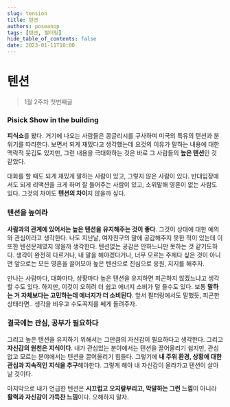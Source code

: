 ```yaml
---
slug: tension
title: 텐션
authors: poseanop
tags: [텐션, 필터링]
hide_table_of_contents: false
date: 2023-01-11T10:00
---
```


# 텐션

> 1월 2주차 첫번째글

### Pisick Show in the building

**피식쇼**를 봤다. 거기에 나오는 사람들은 콩글리시를 구사하며 미국의 특유의 텐션과 분위기를 따라한다. 보면서 되게 재밌다고 생각했는데 요것의 이유가 말하는 내용에 대한 맥락적 웃김도 있지만, 그런 내용을 극대화하는 것은 바로 그 사람들의 **높은 텐션**인 것 같았다.

대화를 할 때도 되게 재밌게 말하는 사람이 있고, 그렇지 않은 사람이 있다. 반대입장에서도 되게 리액션을 크게 하며 잘 들어주는 사람이 있고, 소위말해 영혼이 없는 사람도 있다. 그것의 차이도 **텐션의 차이**지 않을까 싶다.

### 텐션을 높여라

**사람과의 관계에 있어서는 높은 텐션을 유지해주는 것이 좋다**. 그것이 상대에 대한 예의와 관심이라고 생각한다. 나도 지난날, 여자친구의 말에 공감해주지 못한 적이 있는데 이또한 텐션문제였지 않을까 생각한다. 텐션없는 공감은 안하느니만 못하는 것 같기도하다. 생각이 완전히 다르거나, 내 말을 해야겠다거나, 너무 모르는 주제다 싶은 것이 아니면 앞으로는 모든 영혼을 끌어모아 높은 텐션으로 진심으로 응원, 지지를 해주자.

만나는 사람마다, 대화마다, 상황마다 높은 텐션을 유지하면 피곤하지 않겠느냐고 생각할 수도 있다. 하지만, 이것이 오히려 더 쉽고 에너지 소비가 덜 들수도 있다. 보통 **말하는 거 자체보다는 고민하는데 에너지가 더 소비된다**. 앞서 필터링에서도 말했듯, 피곤한 상태라면.. 생각을 비우고 수도꼭지를 쎄게 돌려주자.

### 결국에는 관심, 공부가 필요하다

그리고 높은 텐션을 유지하기 위해서는 그만큼의 자신감이 필요하다고 생각한다. 그리고 **자신감의 원천은 지식이다**. 내가 관심있는 분야에서는 텐션을 끌어올리기 쉽지만, 관심없고 모르는 분야에서는 텐션을 끌어올리기 힘들다. 그렇기에 **내 주위 환경, 상황에 대한 관심과 지속적인 지식을 추구**해야한다. 그렇게 해야 내 자신감이 올라가고 텐션이 살아날 것이다.

마지막으로 내가 언급한 텐션은 **시끄럽고 오지랖부리고, 막말하는 그런 느낌**이 아니라 **활력과 자신감이 가득찬 느낌**이다. 오해하지 말자.
